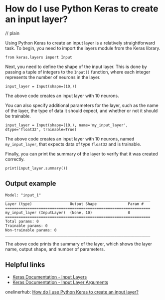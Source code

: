 # How do I use Python Keras to create an input layer?
// plain

Using Python Keras to create an input layer is a relatively straightforward task. To begin, you need to import the layers module from the Keras library.

```
from keras.layers import Input
```

Next, you need to define the shape of the input layer. This is done by passing a tuple of integers to the `Input()` function, where each integer represents the number of neurons in the layer.

```
input_layer = Input(shape=(10,))
```

The above code creates an input layer with 10 neurons.

You can also specify additional parameters for the layer, such as the name of the layer, the type of data it should expect, and whether or not it should be trainable.

```
input_layer = Input(shape=(10,), name='my_input_layer', dtype='float32', trainable=True)
```

The above code creates an input layer with 10 neurons, named `my_input_layer`, that expects data of type `float32` and is trainable.

Finally, you can print the summary of the layer to verify that it was created correctly.

```
print(input_layer.summary())
```

## Output example

```
Model: "input_1"
_________________________________________________________________
Layer (type)                 Output Shape              Param #
=================================================================
my_input_layer (InputLayer)  (None, 10)                0
=================================================================
Total params: 0
Trainable params: 0
Non-trainable params: 0
_________________________________________________________________
```

The above code prints the summary of the layer, which shows the layer name, output shape, and number of parameters.

## Helpful links
- [Keras Documentation - Input Layers](https://keras.io/api/layers/input_layers/)
- [Keras Documentation - Input Layer Arguments](https://keras.io/api/layers/input_layers/#arguments)

onelinerhub: [How do I use Python Keras to create an input layer?](https://onelinerhub.com/python-keras/how-do-i-use-python-keras-to-create-an-input-layer)
